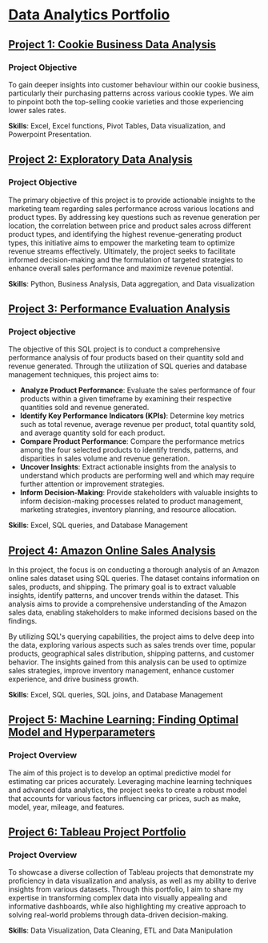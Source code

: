 # [Data Analytics Portfolio](https://github.com/Kholeka98/Kholeka_Sibiya_Portfolio.github.io)

## [Project 1: Cookie Business Data Analysis](https://github.com/Kholeka98/Cookie-business-Analysis/tree/main)

### Project Objective
To gain deeper insights into customer behaviour within our cookie business, particularly their purchasing patterns across various cookie types. We aim to pinpoint both the top-selling cookie varieties and those experiencing lower sales rates.

**Skills**: Excel, Excel functions, Pivot Tables, Data visualization, and Powerpoint Presentation.

## [Project 2: Exploratory Data Analysis](https://github.com/Kholeka98/Data_Cleaning_Excel/blob/main)

### Project Objective
The primary objective of this project is to provide actionable insights to the marketing team regarding sales performance across various locations and product types. By addressing key questions such as revenue generation per location, the correlation between price and product sales across different product types, and identifying the highest revenue-generating product types, this initiative aims to empower the marketing team to optimize revenue streams effectively. Ultimately, the project seeks to facilitate informed decision-making and the formulation of targeted strategies to enhance overall sales performance and maximize revenue potential.

**Skills**: Python, Business Analysis, Data aggregation, and Data visualization

## [Project 3: Performance Evaluation Analysis](https://github.com/Kholeka98/Performance-Evaluation)

### Project objective
The objective of this SQL project is to conduct a comprehensive performance analysis of four products based on their quantity sold and revenue generated. Through the utilization of SQL queries and database management techniques, this project aims to:
- **Analyze Product Performance**: Evaluate the sales performance of four products within a given timeframe by examining their respective quantities sold and revenue generated.
- **Identify Key Performance Indicators (KPIs)**: Determine key metrics such as total revenue, average revenue per product, total quantity sold, and average quantity sold for each product.
- **Compare Product Performance**: Compare the performance metrics among the four selected products to identify trends, patterns, and disparities in sales volume and revenue generation.
- **Uncover Insights**: Extract actionable insights from the analysis to understand which products are performing well and which may require further attention or improvement strategies.
- **Inform Decision-Making**: Provide stakeholders with valuable insights to inform decision-making processes related to product management, marketing strategies, inventory planning, and resource allocation.

**Skills**: Excel, SQL queries, and Database Management

## [Project 4: Amazon Online Sales Analysis](https://github.com/Kholeka98/Amazon-analysis)
In this project, the focus is on conducting a thorough analysis of an Amazon online sales dataset using SQL queries. The dataset contains information on sales, products, and shipping. The primary goal is to extract valuable insights, identify patterns, and uncover trends within the dataset. This analysis aims to provide a comprehensive understanding of the Amazon sales data, enabling stakeholders to make informed decisions based on the findings.

By utilizing SQL's querying capabilities, the project aims to delve deep into the data, exploring various aspects such as sales trends over time, popular products, geographical sales distribution, shipping patterns, and customer behavior. The insights gained from this analysis can be used to optimize sales strategies, improve inventory management, enhance customer experience, and drive business growth.

**Skills**: Excel, SQL queries, SQL joins, and Database Management


## [Project 5: Machine Learning: Finding Optimal Model and Hyperparameters](https://github.com/Kholeka98/Machine-learning)

### Project Overview
The aim of this project is to develop an optimal predictive model for estimating car prices accurately. Leveraging machine learning techniques and advanced data analytics, the project seeks to create a robust model that accounts for various factors influencing car prices, such as make, model, year, mileage, and features.


## [Project 6: Tableau Project Portfolio](https://public.tableau.com/app/profile/kholeka.sibiya/vizzes)
### Project Overview
To showcase a diverse collection of Tableau projects that demonstrate my proficiency in data visualization and analysis, as well as my ability to derive insights from various datasets. Through this portfolio, I aim to share my expertise in transforming complex data into visually appealing and informative dashboards, while also highlighting my creative approach to solving real-world problems through data-driven decision-making.

**Skills**: Data Visualization, Data Cleaning, ETL and Data Manipulation
